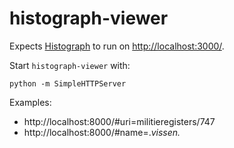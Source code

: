 # histograph-viewer

Expects [Histograph](https://github.com/erfgoed-en-locatie/histograph) to run on [http://localhost:3000/](http://localhost:3000/).

Start `histograph-viewer` with:

    python -m SimpleHTTPServer

Examples:

- http://localhost:8000/#uri=militieregisters/747
- http://localhost:8000/#name=.*vissen.*
